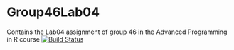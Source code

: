 # Group46Lab04
Contains the Lab04 assignment of group 46 in the Advanced Programming in R course
[![Build Status](https://travis-ci.org/EricLiU94/Group46Lab04.svg?branch=master)](https://travis-ci.org/EricLiU94/Group46Lab04)

